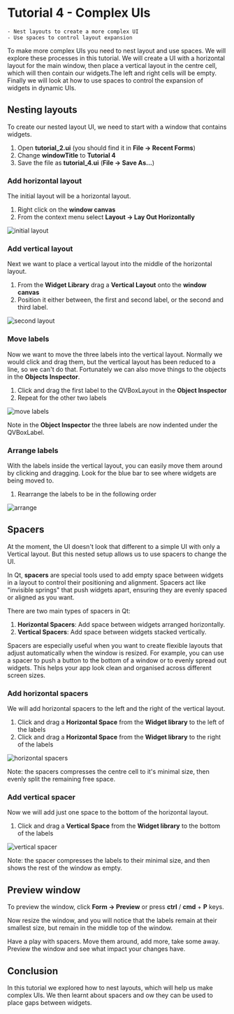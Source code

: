 #  Tutorial 4 - Complex UIs

```{admonition} In this tutorial you will:
- Nest layouts to create a more complex UI
- Use spaces to control layout expansion
```

To make more complex UIs you need to nest layout and use spaces. We will explore these processes in this tutorial. We will create a UI with a horizontal layout for the main window, then place a vertical layout in the centre cell, which will then contain our widgets.The left and right cells will be empty. Finally we will look at how to use spaces to control the expansion of widgets in dynamic UIs.

## Nesting layouts

To create our nested layout UI, we need to start with a window that contains widgets.

1. Open **tutorial_2.ui** (you should find it in **File &rarr; Recent Forms**)
2. Change **windowTitle** to **Tutorial 4**
3. Save the file as **tutorial_4.ui** (**File &rarr; Save As...**)

### Add horizontal layout

The initial layout will be a horizontal layout.

1. Right click on the **window canvas**
2. From the context menu select **Layout &rarr; Lay Out Horizontally**

![initial layout](./assets/img/06/01_initial_layout.gif)

### Add vertical layout

Next we want to place a vertical layout into the middle of the horizontal layout.

1. From the **Widget Library** drag a **Vertical Layout** onto the **window canvas**
2. Position it either between, the first and second label, or the second and third label.

![second layout](./assets/img/06/02_second_layout.gif)

### Move labels

Now we want to move the three labels into the vertical layout. Normally we would click and drag them, but the vertical layout has been reduced to a line, so we can't do that. Fortunately we can also move things to the objects in the **Objects Inspector**.

1. Click and drag the first label to the QVBoxLayout in the **Object Inspector**
2. Repeat for the other two labels

![move labels](./assets/img/06/03_move_labels.gif)

Note in the **Object Inspector** the three labels are now indented under the QVBoxLabel.

### Arrange labels

With the labels inside the vertical layout, you can easily move them around by clicking and dragging. Look for the blue bar to see where widgets are being moved to.

1. Rearrange the labels to be in the following order

![arrange](./assets/img/06/04_arrange.gif)

## Spacers

At the moment, the UI doesn't look that different to a simple UI with only a Vertical layout. But this nested setup allows us to use spacers to change the UI.

In Qt, **spacers** are special tools used to add empty space between widgets in a layout to control their positioning and alignment. Spacers act like "invisible springs" that push widgets apart, ensuring they are evenly spaced or aligned as you want.

There are two main types of spacers in Qt:

1. **Horizontal Spacers**: Add space between widgets arranged horizontally.  
2. **Vertical Spacers**: Add space between widgets stacked vertically.  

Spacers are especially useful when you want to create flexible layouts that adjust automatically when the window is resized. For example, you can use a spacer to push a button to the bottom of a window or to evenly spread out widgets. This helps your app look clean and organised across different screen sizes.

### Add horizontal spacers

We will add horizontal spacers to the left and the right of the vertical layout.

1. Click and drag a **Horizontal Space** from the **Widget library** to the left of the labels
2. Click and drag a **Horizontal Space** from the **Widget library** to the right of the labels

![horizontal spacers](./assets/img/06/05_h_spacers.gif)

Note: the spacers compresses the centre cell to it's minimal size, then evenly split the remaining free space.

### Add vertical spacer

Now we will add just one space to the bottom of the horizontal layout.

1. Click and drag a **Vertical Space** from the **Widget library** to the bottom of the labels

![vertical spacer](./assets/img/06/06_v_spacer.gif)

Note: the spacer compresses the labels to their minimal size, and then shows the rest of the window as empty.

## Preview window

To preview the window, click **Form &rarr; Preview** or press **ctrl** / **cmd** + **P** keys.

Now resize the window, and you will notice that the labels remain at their smallest size, but remain in the middle top of the window.

Have a play with spacers. Move them around, add more, take some away. Preview the window and see what impact your changes have.

## Conclusion

In this tutorial we explored how to nest layouts, which will help us make complex UIs. We then learnt about spacers and ow they can be used to place gaps between widgets.